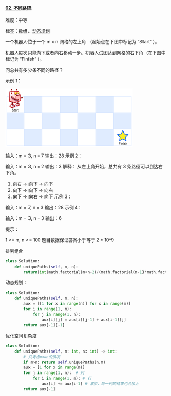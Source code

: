 #### [62. 不同路径](https://leetcode-cn.com/problems/unique-paths/)

难度：中等

标签：[数组](../Topic/数组.md)，[动态规划](../Topic/动态规划.md)

一个机器人位于一个 m x n 网格的左上角 （起始点在下图中标记为 “Start” ）。

机器人每次只能向下或者向右移动一步。机器人试图达到网格的右下角（在下图中标记为 “Finish” ）。

问总共有多少条不同的路径？

示例 1：

![img](img/robot_maze.png)


输入：m = 3, n = 7
输出：28
示例 2：

输入：m = 3, n = 2
输出：3
解释：
从左上角开始，总共有 3 条路径可以到达右下角。
1. 向右 -> 向下 -> 向下
2. 向下 -> 向下 -> 向右
3. 向下 -> 向右 -> 向下
示例 3：

输入：m = 7, n = 3
输出：28
示例 4：

输入：m = 3, n = 3
输出：6


提示：

1 <= m, n <= 100
题目数据保证答案小于等于 2 * 10^9

排列组合

```python
class Solution:
    def uniquePaths(self, m, n):
        return(int(math.factorial(m+n-2)/(math.factorial(m-1)*math.factorial(n-1))))
```

动态规划：

```python
class Solution:
    def uniquePaths(self, m, n):
        aux = [[1 for x in range(n)] for x in range(m)]
        for i in range(1, m):
        	for j in range(1, n):
        		aux[i][j] = aux[i][j-1] + aux[i-1][j]
        return aux[-1][-1]
```

优化空间复杂度



```python
class Solution:
    def uniquePaths(self, m: int, n: int) -> int:
        # 只考虑m<=n的情况
        if m>n: return self.uniquePaths(n,m)
        aux = [1 for x in range(m)]
        for j in range(1, n):  # 列
        	for i in range(1, m): # 行
        		aux[i] += aux[i-1] # 累加，每一列的结果也会加上
        return aux[-1]
```

